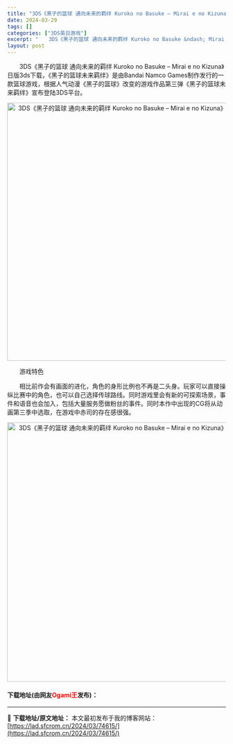 ```yaml
---
title: "3DS《黑子的篮球 通向未来的羁绊 Kuroko no Basuke – Mirai e no Kizuna》日版3ds下载"
date: 2024-03-29
tags: []
categories: ["3DS英日游戏"]
excerpt: "　　3DS《黑子的篮球 通向未来的羁绊 Kuroko no Basuke &ndash; Mirai e no Kizuna》日版3ds下载，《黑子的篮球未来羁绊》是由Bandai Namco Games制作发行的一款篮球游戏，根据人气动漫《黑子的篮球》改变的游戏作品第三弹《黑子的篮球未来羁绊》宣布&hellip;"
layout: post
---
```


 <p>　　3DS《黑子的篮球 通向未来的羁绊 Kuroko no Basuke &ndash; Mirai e no Kizuna》日版3ds下载，《黑子的篮球未来羁绊》是由Bandai Namco Games制作发行的一款篮球游戏，根据人气动漫《黑子的篮球》改变的游戏作品第三弹《黑子的篮球未来羁绊》宣布登陆3DS平台。</p> <p align="center"><img align="" border="0" src="https://lad.sfcrom.cn/wp-content/uploads/2024/03/20240329_66062dc2d763e.png" width="595" alt="3DS《黑子的篮球 通向未来的羁绊 Kuroko no Basuke – Mirai e no Kizuna》日版3ds下载" /></p> <p>　　游戏特色</p> <p>　　相比前作会有画面的进化，角色的身形比例也不再是二头身。玩家可以直接操纵比赛中的角色，也可以自己选择传球路线。同时游戏里会有新的可探索场景，事件和语音也会加入，包括大量服务愿做粉丝的事件。同时本作中出现的CG将从动画第三季中选取，在游戏中赤司的存在感很强。</p> <p align="center"><img align="" border="0" src="https://lad.sfcrom.cn/wp-content/uploads/2024/03/20240329_66062dc4263de.png" width="598" alt="3DS《黑子的篮球 通向未来的羁绊 Kuroko no Basuke – Mirai e no Kizuna》日版3ds下载" /></p> <p><h4>下载地址(由网友<font color="red">Ogami王</font>发布)：</h4></p> 

---
📖 **下载地址/原文地址：** 本文最初发布于我的博客网站：[https://lad.sfcrom.cn/2024/03/74615/](https://lad.sfcrom.cn/2024/03/74615/)
